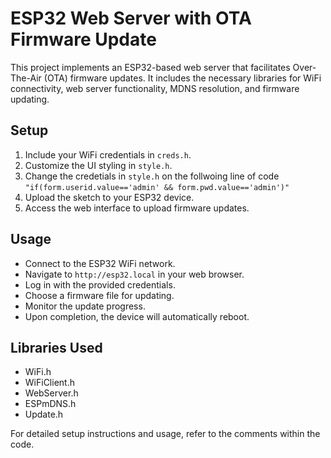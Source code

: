 # ESP32 Web Server with OTA Firmware Update

This project implements an ESP32-based web server that facilitates Over-The-Air (OTA) firmware updates. It includes the necessary libraries for WiFi connectivity, web server functionality, MDNS resolution, and firmware updating. 

## Setup
1. Include your WiFi credentials in `creds.h`.
2. Customize the UI styling in `style.h`.
3. Change the credetials in `style.h` on the follwoing line of code `"if(form.userid.value=='admin' && form.pwd.value=='admin')"`
4. Upload the sketch to your ESP32 device.
5. Access the web interface to upload firmware updates.

## Usage
- Connect to the ESP32 WiFi network.
- Navigate to `http://esp32.local` in your web browser.
- Log in with the provided credentials.
- Choose a firmware file for updating.
- Monitor the update progress.
- Upon completion, the device will automatically reboot.

## Libraries Used
- WiFi.h
- WiFiClient.h
- WebServer.h
- ESPmDNS.h
- Update.h

For detailed setup instructions and usage, refer to the comments within the code.
